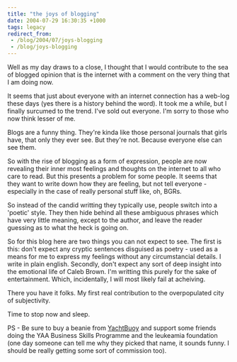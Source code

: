 ```yaml
---
title: "the joys of blogging"
date: 2004-07-29 16:30:35 +1000
tags: legacy
redirect_from:
 - /blog/2004/07/joys-blogging
 - /blog/joys-blogging
---
```


Well as my day draws to a close, I thought that I would contribute to the sea of blogged opinion that is the internet with a comment on the very thing that I am doing now.



It seems that just about everyone with an internet connection has a web-log these days (yes there is a history behind the word). It took me a while, but I finally surcumed to the trend. I've sold out everyone. I'm sorry to those who now think lesser of me.



Blogs are a funny thing. They're kinda like those personal journals that girls have, that only they ever see. But they're not. Because everyone else can see them.

So with the rise of blogging as a form of expression, people are now revealing their inner most feelings and thoughts on the internet to all who care to read. But this presents a problem for some people. It seems that they want to write down how they are feeling, but not tell everyone - especially in the case of really personal stuff like, oh, BGRs.

So instead of the candid writting they typically use, people switch into a 'poetic' style. They then hide behind all these ambiguous phrases which have very little meaning, except to the author, and leave the reader guessing as to what the heck is going on.



So for this blog here are two things you can not expect to see. The first is this: don't expect any cryptic sentences disguised as poetry - used as a means for me to express my feelings without any circumstancial details. I write in plain english. Secondly, don't expect any sort of deep insight into the emotional life of Caleb Brown. I'm writting this purely for the sake of entertainment. Which, incidentally, I will most likely fail at acheiving.



There you have it folks. My first real contribution to the overpopulated city of subjectivity.



Time to stop now and sleep.



PS - Be sure to buy a beanie from <a href="http://www.yachtbuoy.com">YachtBuoy</a> and support some friends doing the YAA Business Skills Programme and the leukeamia foundation (one day someone can tell me why they picked that name, it sounds funny. I should be really getting some sort of commission too).

